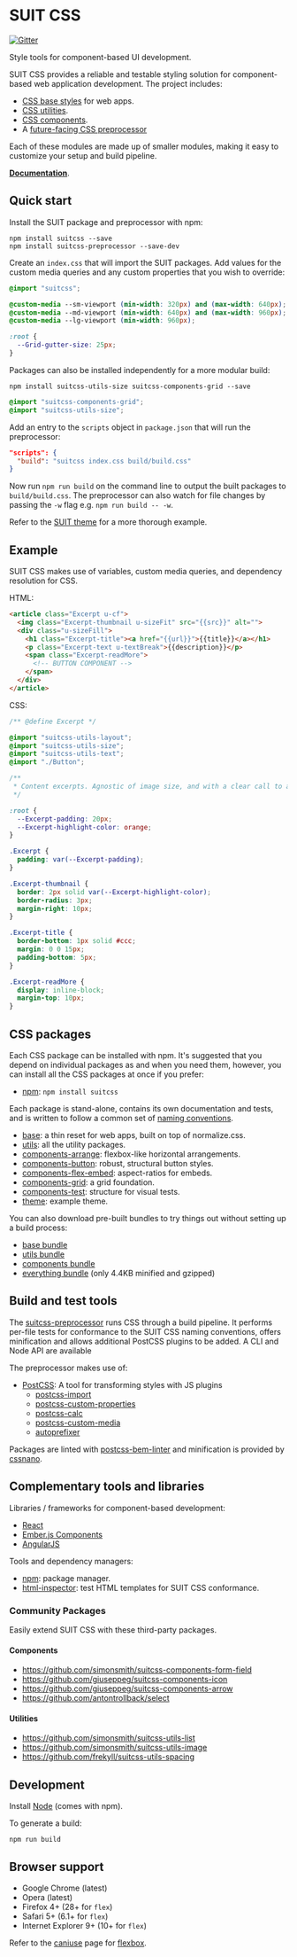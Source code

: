 # SUIT CSS

[![Gitter](https://img.shields.io/gitter/room/nwjs/nw.js.svg)](http://gitter.im/suitcss/suit)

Style tools for component-based UI development.

SUIT CSS provides a reliable and testable styling solution for component-based
web application development. The project includes:

* [CSS base styles](https://github.com/suitcss/base) for web apps.
* [CSS utilities](https://github.com/suitcss/utils).
* [CSS components](https://github.com/suitcss/components).
* A [future-facing CSS preprocessor](https://github.com/suitcss/preprocessor)

Each of these modules are made up of smaller modules, making it easy to customize
your setup and build pipeline.

**[Documentation](doc/README.md)**.

## Quick start

Install the SUIT package and preprocessor with npm:

```
npm install suitcss --save
npm install suitcss-preprocessor --save-dev
```

Create an `index.css` that will import the SUIT packages. Add values for the
custom media queries and any custom properties that you wish to override:

```css
@import "suitcss";

@custom-media --sm-viewport (min-width: 320px) and (max-width: 640px);
@custom-media --md-viewport (min-width: 640px) and (max-width: 960px);
@custom-media --lg-viewport (min-width: 960px);

:root {
  --Grid-gutter-size: 25px;
}
```

Packages can also be installed independently for a more modular build:

```
npm install suitcss-utils-size suitcss-components-grid --save
```

```css
@import "suitcss-components-grid";
@import "suitcss-utils-size";
```

Add an entry to the `scripts` object in `package.json` that will run the
preprocessor:

```json
"scripts": {
  "build": "suitcss index.css build/build.css"
}
```

Now run `npm run build` on the command line to output the built packages to
`build/build.css`. The preprocessor can also watch for file changes by passing
the `-w` flag e.g. `npm run build -- -w`.

Refer to the [SUIT theme](https://github.com/suitcss/theme) for a more thorough
example.

## Example

SUIT CSS makes use of variables, custom media queries, and dependency resolution for CSS.

HTML:

```html
<article class="Excerpt u-cf">
  <img class="Excerpt-thumbnail u-sizeFit" src="{{src}}" alt="">
  <div class="u-sizeFill">
    <h1 class="Excerpt-title"><a href="{{url}}">{{title}}</a></h1>
    <p class="Excerpt-text u-textBreak">{{description}}</p>
    <span class="Excerpt-readMore">
      <!-- BUTTON COMPONENT -->
    </span>
  </div>
</article>
```

CSS:

```css
/** @define Excerpt */

@import "suitcss-utils-layout";
@import "suitcss-utils-size";
@import "suitcss-utils-text";
@import "./Button";

/**
 * Content excerpts. Agnostic of image size, and with a clear call to action.
 */

:root {
  --Excerpt-padding: 20px;
  --Excerpt-highlight-color: orange;
}

.Excerpt {
  padding: var(--Excerpt-padding);
}

.Excerpt-thumbnail {
  border: 2px solid var(--Excerpt-highlight-color);
  border-radius: 3px;
  margin-right: 10px;
}

.Excerpt-title {
  border-bottom: 1px solid #ccc;
  margin: 0 0 15px;
  padding-bottom: 5px;
}

.Excerpt-readMore {
  display: inline-block;
  margin-top: 10px;
}
```

## CSS packages

Each CSS package can be installed with npm.
It's suggested that you depend on individual packages as and when you need
them, however, you can install all the CSS packages at once if you prefer:

* [npm](https://www.npmjs.org/): `npm install suitcss`

Each package is stand-alone, contains its own documentation and tests, and is
written to follow a common set of [naming conventions](doc/naming-conventions.md).

* [base](https://github.com/suitcss/base/): a thin reset for web apps, built on top of normalize.css.
* [utils](https://github.com/suitcss/utils/): all the utility packages.
* [components-arrange](https://github.com/suitcss/components-arrange/): flexbox-like horizontal arrangements.
* [components-button](https://github.com/suitcss/components-button/): robust, structural button styles.
* [components-flex-embed](https://github.com/suitcss/components-flex-embed/): aspect-ratios for embeds.
* [components-grid](https://github.com/suitcss/components-grid/): a grid foundation.
* [components-test](https://github.com/suitcss/components-test/): structure for visual tests.
* [theme](https://github.com/suitcss/theme/): example theme.

You can also download pre-built bundles to try things out without setting up a
build process:

* [base bundle](https://github.com/suitcss/base/releases)
* [utils bundle](https://github.com/suitcss/utils/releases)
* [components bundle](https://github.com/suitcss/components/releases)
* [everything bundle](https://github.com/suitcss/suit/releases) (only 4.4KB minified and gzipped)

## Build and test tools

The [suitcss-preprocessor](https://github.com/suitcss/preprocessor) runs CSS
through a build pipeline. It performs per-file tests for conformance to the
SUIT CSS naming conventions, offers minification and allows additional PostCSS
plugins to be added. A CLI and Node API are available

The preprocessor makes use of:

* [PostCSS](https://github.com/postcss/postcss): A tool for transforming styles with JS plugins
  * [postcss-import](https://github.com/postcss/postcss-import)
  * [postcss-custom-properties](https://github.com/postcss/postcss-custom-properties)
  * [postcss-calc](https://github.com/postcss/postcss-calc)
  * [postcss-custom-media](https://github.com/postcss/postcss-custom-media)
  * [autoprefixer](https://github.com/postcss/autoprefixer)

Packages are linted with [postcss-bem-linter](https://github.com/postcss/postcss-bem-linter) and minification is provided by [cssnano](http://cssnano.co/).

## Complementary tools and libraries

Libraries / frameworks for component-based development:

* [React](https://facebook.github.io/react/)
* [Ember.js Components](http://emberjs.com/guides/components/)
* [AngularJS](https://github.com/angular/angular.js)

Tools and dependency managers:

* [npm](https://www.npmjs.org/): package manager.
* [html-inspector](https://github.com/philipwalton/html-inspector): test HTML templates for SUIT CSS conformance.

### Community Packages

Easily extend SUIT CSS with these third-party packages.

#### Components

* https://github.com/simonsmith/suitcss-components-form-field
* https://github.com/giuseppeg/suitcss-components-icon
* https://github.com/giuseppeg/suitcss-components-arrow
* https://github.com/antontrollback/select

#### Utilities

* https://github.com/simonsmith/suitcss-utils-list
* https://github.com/simonsmith/suitcss-utils-image
* https://github.com/frekyll/suitcss-utils-spacing

## Development

Install [Node](http://nodejs.org) (comes with npm).

To generate a build:

```
npm run build
```

## Browser support

* Google Chrome (latest)
* Opera (latest)
* Firefox 4+ (28+ for `flex`)
* Safari 5+ (6.1+ for `flex`)
* Internet Explorer 9+ (10+ for `flex`)

Refer to the [caniuse](http://caniuse.com/) page for [flexbox](http://caniuse.com/#feat=flexbox).
